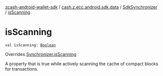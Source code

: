 [zcash-android-wallet-sdk](../../index.md) / [cash.z.ecc.android.sdk.data](../index.md) / [SdkSynchronizer](index.md) / [isScanning](./is-scanning.md)

# isScanning

`val isScanning: `[`Boolean`](https://kotlinlang.org/api/latest/jvm/stdlib/kotlin/-boolean/index.html)

Overrides [Synchronizer.isScanning](../-synchronizer/is-scanning.md)

A property that is true while actively scanning the cache of compact blocks for transactions.

